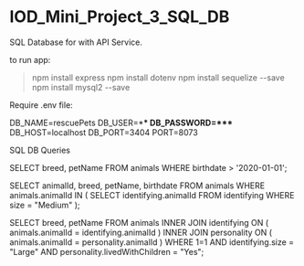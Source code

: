 # IOD_Mini_Project_3_SQL_DB

SQL Database for with API Service.

to run app:

> npm install express
> npm install dotenv
> npm install sequelize --save
> npm install mysql2 --save

Require .env file:

DB_NAME=rescuePets
DB_USER=\***\*
DB_PASSWORD=\*\*\***
DB_HOST=localhost
DB_PORT=3404
PORT=8073

SQL DB Queries

SELECT breed, petName
FROM animals
WHERE birthdate > '2020-01-01';

SELECT animalId, breed, petName, birthdate
FROM animals
WHERE animals.animalId IN (
SELECT identifying.animalId
FROM identifying
WHERE size = "Medium" );

SELECT breed, petName
FROM animals
INNER JOIN
identifying ON ( animals.animalId = identifying.animalId )
INNER JOIN
personality ON ( animals.animalId = personality.animalId )
WHERE
1=1
AND
identifying.size = "Large"
AND
personality.livedWithChildren = "Yes";
